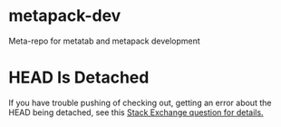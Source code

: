 # metapack-dev
Meta-repo for metatab and metapack development


# HEAD Is Detached

If you have trouble pushing of checking out, getting an error about the HEAD being detached, see this [Stack Exchange question for details.](https://stackoverflow.com/a/36375256)

 
